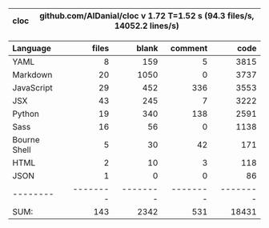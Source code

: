 cloc|github.com/AlDanial/cloc v 1.72  T=1.52 s (94.3 files/s, 14052.2 lines/s)
--- | ---

Language|files|blank|comment|code
:-------|-------:|-------:|-------:|-------:
YAML|8|159|5|3815
Markdown|20|1050|0|3737
JavaScript|29|452|336|3553
JSX|43|245|7|3222
Python|19|340|138|2591
Sass|16|56|0|1138
Bourne Shell|5|30|42|171
HTML|2|10|3|118
JSON|1|0|0|86
--------|--------|--------|--------|--------
SUM:|143|2342|531|18431
